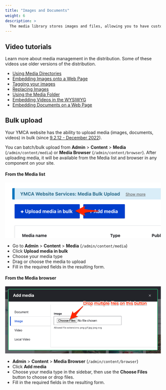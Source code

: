 ```yaml
---
title: "Images and Documents"
weight: 6
description: >
  The media library stores images and files, allowing you to have custom cropping, focal pointing, folders and image styles.
---
```


## Video tutorials

Learn more about media management in the distribution. Some of these videos use older versions of the distribution.

- [Using Media Directories](https://www.youtube.com/watch?v=gcaBlhyPZEY)
- [Embedding Images onto a Web Page](https://www.youtube.com/watch?v=xogdtPEYxgg)
- [Tagging your images](https://www.youtube.com/watch?v=mr6HA7KvXK0)
- [Replacing Images](https://www.youtube.com/watch?v=5xWzAwww740)
- [Using the Media Folder](https://www.youtube.com/watch?v=4IC2h1hASF4)
- [Embedding Videos in the WYSIWYG](https://www.youtube.com/watch?v=nC414txq3F8)
- [Embedding Documents on a Web Page](https://www.youtube.com/watch?v=5w-_bpHtTLI)

## Bulk upload

Your YMCA website has the ability to upload media (images, documents, videos) in bulk (since [9.2.12 - December 2022](https://github.com/YCloudYUSA/yusaopeny/releases/tag/9.2.12)). 

You can batch/bulk upload from **Admin** > **Content** > **Media** (`/admin/content/media`) or **Media Browser** (`/admin/content/browser`). After uploading media, it will be available from the Media list and browser in any component on your site.

#### From the Media list

![The "Upload media in bulk" button](media--bulk-upload.png)

- Go to **Admin** > **Content** > **Media** (`/admin/content/media`)
- Click **Upload media in bulk**
- Choose your media type
- Drag or choose the media to upload
- Fill in the required fields in the resulting form.

#### From the Media browser

![The media browser upload dialog with an arrow point to the "Upload files" button and the description "Drop multiple files on this button"](media--bulk-upload-browser.png)

- **Admin** > **Content** > **Media Browser** (`/admin/content/browser`)
- Click **Add media**
- Choose your media type in the sidebar, then use the **Choose Files** button to choose or drop files.
- Fill in the required fields in the resulting form.
